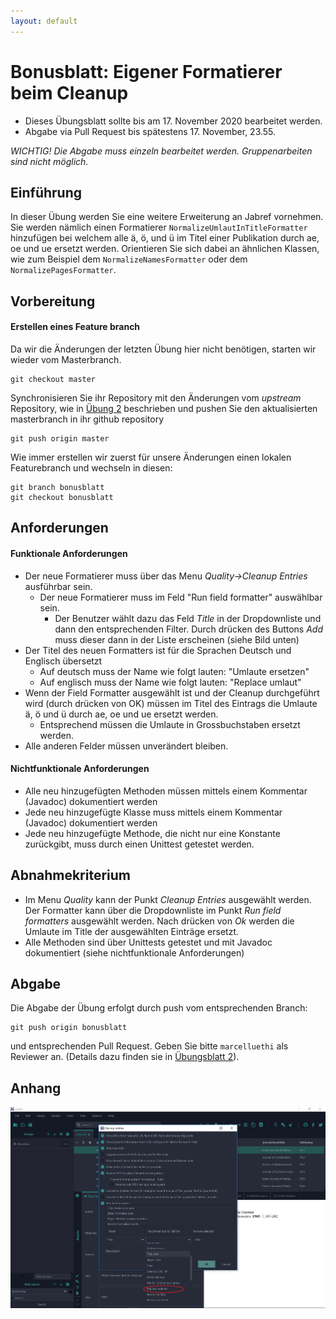 ```yaml
---
layout: default
---
```

# Bonusblatt: Eigener Formatierer beim Cleanup


* Dieses Übungsblatt sollte bis am 17. November 2020 bearbeitet werden.
* Abgabe via Pull Request bis spätestens 17. November, 23.55.

*WICHTIG! Die Abgabe muss einzeln bearbeitet werden. Gruppenarbeiten sind nicht möglich.*

## Einführung


In dieser Übung werden Sie eine weitere Erweiterung an Jabref vornehmen. Sie werden nämlich einen Formatierer ```NormalizeUmlautInTitleFormatter``` hinzufügen bei welchem alle ä, ö, und ü im Titel einer Publikation durch  ae, oe und ue ersetzt werden.
Orientieren Sie sich dabei an ähnlichen Klassen, wie zum Beispiel dem ```NormalizeNamesFormatter``` oder dem ```NormalizePagesFormatter```.


## Vorbereitung

####  Erstellen eines Feature branch

Da wir die Änderungen der letzten Übung hier nicht benötigen, starten wir wieder vom Masterbranch.
```
git checkout master
```

Synchronisieren Sie ihr Repository mit den Änderungen vom *upstream* Repository, wie in [Übung 2](../../week2/exercises/practical-exercises) beschrieben  und pushen Sie den aktualisierten masterbranch in ihr github repository
```
git push origin master
```

Wie immer erstellen wir zuerst für unsere Änderungen einen lokalen Featurebranch und wechseln in diesen:

```
git branch bonusblatt
git checkout bonusblatt
```


## Anforderungen

#### Funktionale Anforderungen
* Der neue Formatierer muss über das Menu *Quality->Cleanup Entries* ausführbar sein.
    * Der neue Formatierer muss im Feld "Run field formatter" auswählbar sein.
        * Der Benutzer wählt dazu das Feld *Title* in der Dropdownliste und dann den entsprechenden Filter. Durch drücken des Buttons *Add* muss dieser dann in der Liste erscheinen (siehe Bild unten)
* Der Titel des neuen Formatters ist für die Sprachen Deutsch und Englisch übersetzt
    * Auf deutsch muss der Name wie folgt lauten: "Umlaute ersetzen"
    * Auf englisch muss der Name wie folgt lauten: "Replace umlaut"
* Wenn der Field Formatter ausgewählt ist und der Cleanup durchgeführt wird (durch drücken von OK) müssen im Titel des Eintrags die Umlaute ä, ö und ü durch ae, oe und ue ersetzt werden.
    * Entsprechend müssen die Umlaute in Grossbuchstaben ersetzt werden.
* Alle anderen Felder müssen unverändert bleiben.

#### Nichtfunktionale Anforderungen

* Alle neu hinzugefügten Methoden müssen mittels einem Kommentar (Javadoc) dokumentiert werden
* Jede neu hinzugefügte Klasse muss mittels einem Kommentar (Javadoc) dokumentiert werden
* Jede neu hinzugefügte Methode, die nicht nur eine Konstante zurückgibt, muss durch einen Unittest getestet werden.


## Abnahmekriterium

* Im Menu *Quality* kann der Punkt *Cleanup Entries* ausgewählt werden. Der Formatter kann über die Dropdownliste im Punkt *Run field formatters* ausgewählt werden. Nach drücken von *Ok*
werden die Umlaute im Title der ausgewählten Einträge ersetzt.
* Alle Methoden sind über Unittests getestet und mit Javadoc dokumentiert (siehe nichtfunktionale Anforderungen)

## Abgabe
Die Abgabe der Übung erfolgt durch push vom entsprechenden Branch:
```
git push origin bonusblatt
```
und entsprechenden Pull Request. Geben Sie bitte ```marcelluethi``` als Reviewer an.
(Details dazu finden sie in [&Uuml;bungsblatt 2](https://unibas-marcelluethi.github.io/software-engineering/week2/exercises/practical-exercises.html)).

## Anhang
![jabref-cleanup](images/jabref-cleanup.png)
